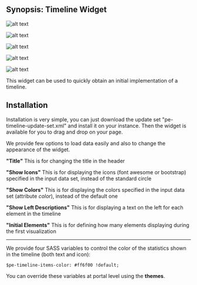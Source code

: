 ## Synopsis: Timeline Widget

![alt text](../images/pe-timeline-screenshot.png "Timeline Widget")

![alt text](../images/pe-timeline-screenshot-02.png "Timeline Widget - Collapsed")

![alt text](../images/pe-timeline-screenshot-03.png "Timeline Widget - In playback mode")

![alt text](../images/pe-timeline-screenshot-04.png "Timeline Widget - With the option Show Icons and Show Colors set to True")

![alt text](../images/pe-timeline-screenshot-05.png "Timeline Widget - With the option Show Colors set to True")

This widget can be used to quickly obtain an initial implementation of a timeline.

## Installation

Installation is very simple, you can just download the update set "pe-timeline-update-set.xml" and install it on your instance. Then the widget is available for you to drag and drop on your page.

We provide few options to load data easily and also to change the appearance of the widget.

**"Title"** This is for changing the title in the header

**"Show Icons"** This is for displaying the icons (font awesome or bootstrap) specified in the input data set, instead of the standard circle

**"Show Colors"** This is for displaying the colors specified in the input data set (attribute *color*), instead of the default one

**"Show Left Descriptions"** This is for displaying a text on the left for each element in the timeline

**"Initial Elements"** This is for defining how many elements displaying during the first visualization

***

We provide four SASS variables to control the color of the statistics shown in the timeline (both text and icon):

`$pe-timeline-items-color: #ff6f00 !default;`

You can override these variables at portal level using the **themes**.
